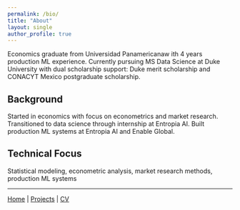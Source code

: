 ```yaml
---
permalink: /bio/
title: "About"
layout: single
author_profile: true
---
```


Economics graduate from Universidad Panamericanaw ith 4 years production ML experience. Currently pursuing MS Data Science at Duke University with dual scholarship support: Duke merit scholarship and CONACYT Mexico postgraduate scholarship.

## Background

Started in economics with focus on econometrics and market research. Transitioned to data science through internship at Entropia AI. Built production ML systems at Entropia AI and Enable Global.

## Technical Focus

Statistical modeling, econometric analysis, market research methods, production ML systems

---

[Home](/) | [Projects](/projects) | [CV](Academic_CV_Isaac_Vergara_2025.pdf)